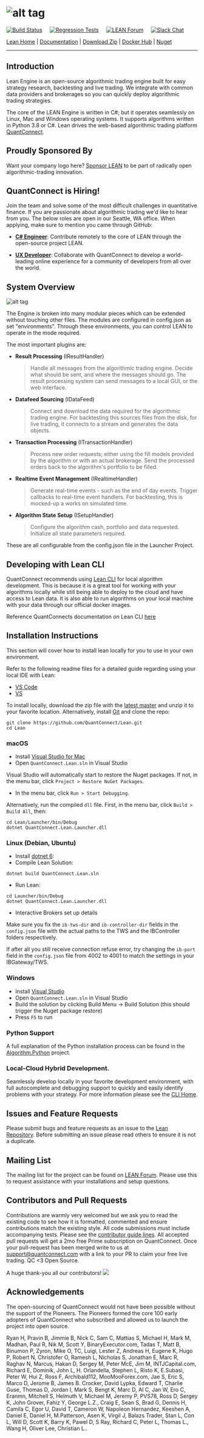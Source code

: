![alt tag](https://cdn.quantconnect.com/web/i/20180601-1615-lean-logo-small.png)
=========

[![Build Status](https://github.com/QuantConnect/Lean/workflows/Build%20%26%20Test%20Lean/badge.svg)](https://github.com/QuantConnect/Lean/actions?query=workflow%3A%22Build%20%26%20Test%20Lean%22) &nbsp;&nbsp;&nbsp; [![Regression Tests](https://github.com/QuantConnect/Lean/workflows/Regression%20Tests/badge.svg)](https://github.com/QuantConnect/Lean/actions?query=workflow%3A%22Regression%20Tests%22) &nbsp;&nbsp;&nbsp; [![LEAN Forum](https://img.shields.io/badge/debug-LEAN%20Forum-53c82b.svg)](https://www.quantconnect.com/forum/discussions/1/lean) &nbsp;&nbsp;&nbsp; [![Slack Chat](https://img.shields.io/badge/chat-Slack-53c82b.svg)](https://www.quantconnect.com/slack)


[Lean Home][1] | [Documentation][2] | [Download Zip][3] | [Docker Hub][8] | [Nuget][9]

----------

## Introduction ##
 
Lean Engine is an open-source algorithmic trading engine built for easy strategy research, backtesting and live trading. We integrate with common data providers and brokerages so you can quickly deploy algorithmic trading strategies.

The core of the LEAN Engine is written in C#; but it operates seamlessly on Linux, Mac and Windows operating systems. It supports algorithms written in Python 3.8 or C#. Lean drives the web-based algorithmic trading platform [QuantConnect][4].

 
## Proudly Sponsored By ##

Want your company logo here? [Sponsor LEAN](https://github.com/sponsors/QuantConnect) to be part of radically open algorithmic-trading innovation.


## QuantConnect is Hiring! ##
Join the team and solve some of the most difficult challenges in quantitative finance. If you are passionate about algorithmic trading we'd like to hear from you. The below roles are open in our Seattle, WA office. When applying, make sure to mention you came through GitHub: 

- [**C# Engineer**](https://www.getonbrd.com/jobs/programming/c-c-software-engineer-quantconnect-remote): Contribute remotely to the core of LEAN through the open-source project LEAN. 

- [**UX Developer**](https://www.getonbrd.com/jobs/programming/full-stack-engineer-quantconnect-remote): Collaborate with QuantConnect to develop a world-leading online experience for a community of developers from all over the world.  

## System Overview ##

![alt tag](Documentation/2-Overview-Detailed-New.png)

The Engine is broken into many modular pieces which can be extended without touching other files. The modules are configured in config.json as set "environments". Through these environments, you can control LEAN to operate in the mode required. 

The most important plugins are:

 - **Result Processing** (IResultHandler)
   > Handle all messages from the algorithmic trading engine. Decide what should be sent, and where the messages should go. The result processing system can send messages to a local GUI, or the web interface.

 - **Datafeed Sourcing** (IDataFeed)
   > Connect and download the data required for the algorithmic trading engine. For backtesting this sources files from the disk, for live trading, it connects to a stream and generates the data objects.

 - **Transaction Processing** (ITransactionHandler)
   > Process new order requests; either using the fill models provided by the algorithm or with an actual brokerage. Send the processed orders back to the algorithm's portfolio to be filled.

 - **Realtime Event Management** (IRealtimeHandler)
   > Generate real-time events - such as the end of day events. Trigger callbacks to real-time event handlers. For backtesting, this is mocked-up a works on simulated time. 
 
 - **Algorithm State Setup** (ISetupHandler)
   > Configure the algorithm cash, portfolio and data requested. Initialize all state parameters required.

These are all configurable from the config.json file in the Launcher Project.

## Developing with Lean CLI ##

QuantConnect recommends using [Lean CLI](https://github.com/QuantConnect/lean-cli) for local algorithm development. This is because it is a great tool for working with your algorithms locally while still being able to deploy to the cloud and have access to Lean data. It is also able to run algorithms on your local machine with your data through our official docker images.

Reference QuantConnects documentation on Lean CLI [here](https://www.quantconnect.com/docs/v2/lean-cli/getting-started/lean-cli)

## Installation Instructions ##

This section will cover how to install lean locally for you to use in your own environment.

Refer to the following readme files for a detailed guide regarding using your local IDE with Lean:
* [VS Code](.vscode/readme.md)
* [VS](.vs/readme.md)
  

To install locally, download the zip file with the [latest master](https://github.com/QuantConnect/Lean/archive/master.zip) and unzip it to your favorite location. Alternatively, install [Git](https://git-scm.com/downloads) and clone the repo:

```
git clone https://github.com/QuantConnect/Lean.git
cd Lean
```

### macOS 

- Install [Visual Studio for Mac](https://www.visualstudio.com/vs/visual-studio-mac/)
- Open `QuantConnect.Lean.sln` in Visual Studio

Visual Studio will automatically start to restore the Nuget packages. If not, in the menu bar, click `Project > Restore NuGet Packages`.

- In the menu bar, click `Run > Start Debugging`.

Alternatively, run the compiled `dll` file. First, in the menu bar, click `Build > Build All`, then:
```
cd Lean/Launcher/bin/Debug
dotnet QuantConnect.Lean.Launcher.dll
```

### Linux (Debian, Ubuntu)

- Install [dotnet 6](https://docs.microsoft.com/en-us/dotnet/core/install/linux):
- Compile Lean Solution:
```
dotnet build QuantConnect.Lean.sln
```
- Run Lean:
```
cd Launcher/bin/Debug
dotnet QuantConnect.Lean.Launcher.dll
```
- Interactive Brokers set up details

Make sure you fix the `ib-tws-dir` and `ib-controller-dir` fields in the `config.json` file with the actual paths to the TWS and the IBController folders respectively.

If after all you still receive connection refuse error, try changing the `ib-port` field in the `config.json` file from 4002 to 4001 to match the settings in your IBGateway/TWS.

### Windows

- Install [Visual Studio](https://www.visualstudio.com/en-us/downloads/download-visual-studio-vs.aspx)
- Open `QuantConnect.Lean.sln` in Visual Studio
- Build the solution by clicking Build Menu -> Build Solution (this should trigger the Nuget package restore)
- Press `F5` to run

### Python Support

A full explanation of the Python installation process can be found in the [Algorithm.Python](https://github.com/QuantConnect/Lean/tree/master/Algorithm.Python#quantconnect-python-algorithm-project) project.

### Local-Cloud Hybrid Development. 

Seamlessly develop locally in your favorite development environment, with full autocomplete and debugging support to quickly and easily identify problems with your strategy. For more information please see the [CLI Home](https://www.quantconnect.com/cli).

## Issues and Feature Requests ##

Please submit bugs and feature requests as an issue to the [Lean Repository][5]. Before submitting an issue please read others to ensure it is not a duplicate.

## Mailing List ## 

The mailing list for the project can be found on [LEAN Forum][6]. Please use this to request assistance with your installations and setup questions.

## Contributors and Pull Requests ##

Contributions are warmly very welcomed but we ask you to read the existing code to see how it is formatted, commented and ensure contributions match the existing style. All code submissions must include accompanying tests. Please see the [contributor guide lines][7]. All accepted pull requests will get a 2mo free Prime subscription on QuantConnect. Once your pull-request has been merged write to us at support@quantconnect.com with a link to your PR to claim your free live trading. QC <3 Open Source.

A huge thank-you all our contributors!
<a href="https://github.com/QuantConnect/Lean/graphs/contributors">
  <img src="https://contrib.rocks/image?repo=QuantConnect/Lean" />
</a>

## Acknowledgements ##

The open-sourcing of QuantConnect would not have been possible without the support of the Pioneers. The Pioneers formed the core 100 early adopters of QuantConnect who subscribed and allowed us to launch the project into open source. 

Ryan H, Pravin B, Jimmie B, Nick C, Sam C, Mattias S, Michael H, Mark M, Madhan, Paul R, Nik M, Scott Y, BinaryExecutor.com, Tadas T, Matt B, Binumon P, Zyron, Mike O, TC, Luigi, Lester Z, Andreas H, Eugene K, Hugo P, Robert N, Christofer O, Ramesh L, Nicholas S, Jonathan E, Marc R, Raghav N, Marcus, Hakan D, Sergey M, Peter McE, Jim M, INTJCapital.com, Richard E, Dominik, John L, H. Orlandella, Stephen L, Risto K, E.Subasi, Peter W, Hui Z, Ross F, Archibald112, MooMooForex.com, Jae S, Eric S, Marco D, Jerome B, James B. Crocker, David Lypka, Edward T, Charlie Guse, Thomas D, Jordan I, Mark S, Bengt K, Marc D, Al C, Jan W, Ero C, Eranmn, Mitchell S, Helmuth V, Michael M, Jeremy P, PVS78, Ross D, Sergey K, John Grover, Fahiz Y, George L.Z., Craig E, Sean S, Brad G, Dennis H, Camila C, Egor U, David T, Cameron W, Napoleon Hernandez, Keeshen A, Daniel E, Daniel H, M.Patterson, Asen K, Virgil J, Balazs Trader, Stan L, Con L, Will D, Scott K, Barry K, Pawel D, S Ray, Richard C, Peter L, Thomas L., Wang H, Oliver Lee, Christian L..


  [1]: https://www.lean.io/ "Lean Open Source Home Page"
  [2]: https://www.lean.io/docs/ "Lean Documentation"
  [3]: https://github.com/QuantConnect/Lean/archive/master.zip
  [4]: https://www.quantconnect.com "QuantConnect"
  [5]: https://github.com/QuantConnect/Lean/issues
  [6]: https://www.quantconnect.com/forum/discussions/1/lean
  [7]: https://github.com/QuantConnect/Lean/blob/master/CONTRIBUTING.md
  [8]: https://hub.docker.com/orgs/quantconnect/repositories
  [9]: https://www.nuget.org/profiles/jaredbroad
